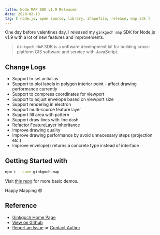 ```yaml
---
title: Node MAP SDK v1.9 Released
date: 2020-02-13
tag: [ node.js, open source, library, shapefile, release, map sdk ]
---
```

One day before valentines day, I released my `ginkgoch map` SDK for Node.js v1.9 with a lot of new features and improvements.
<!--more-->

> `Ginkgoch MAP` SDK is a software development kit for building cross-platform GIS software and service with JavaScript.

## Change Logs
* Support to set antialias
* Support to plot labels in polygon interior point - affect drawing performance currently
* Support to compress coordinates for viewport
* Support to adjust envelope based on viewport size
* Support rendering in electron
* Support multi-source feature layer
* Support fill area with pattern
* Support draw lines with line dash
* Refactor FeatureLayer inheritance
* Improve drawing quality
* Improve drawing performance by avoid unnecessary steps (projection etc.)
* Improve envelope() returns a concrete type instead of interface

## Getting Started with
```bash
npm i --save ginkgoch-map
```

Visit [this repo](https://github.com/ginkgoch/map-quick-started-demos) for more basic demos.

Happy Mapping 😎


## Reference
* [Ginkgoch Home Page](https://ginkgoch.com)
* [View on Github](https://github.com/ginkgoch/node-map)
* [Report an Issue](https://github.com/ginkgoch/node-map/issues) or [Contact Author](mailto:ginkgoch@outlook.com)
